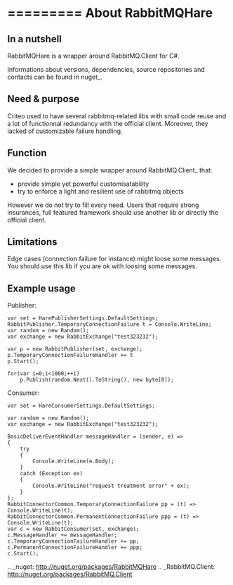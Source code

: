 =========
About RabbitMQHare
=========

In a nutshell
-------------

RabbitMQHare is a wrapper around RabbitMQ.Client for C#.

Informations about versions, dependencies, source repositories and contacts can 
be found in nuget_.


Need & purpose
--------------

Criteo used to have several rabbitmq-related libs with small code reuse and a lot 
of functionnal redundancy with the official client.
Moreover, they lacked of customizable failure handling.

Function
--------

We decided to provide a simple wrapper around RabbitMQ.Client_ that:
- provide simple yet powerful customisatability
- try to enforce a light and resilient use of rabbitmq objects

However we do not try to fill every need. Users that require strong insurances,
full featured framework should use another lib or directly the official client.


Limitations
-----------

Edge cases (connection failure for instance) might loose some messages.
You should use this lib if you are ok with loosing some messages.


Example usage
-------------

Publisher:

```
var set = HarePublisherSettings.DefaultSettings;
RabbitPublisher.TemporaryConnectionFailure t = Console.WriteLine;
var random = new Random();
var exchange = new RabbitExchange("test323232");

var p = new RabbitPublisher(set, exchange);
p.TemporaryConnectionFailureHandler += t
p.Start();

for(var i=0;i<1000;++i)
    p.Publish(random.Next().ToString(), new byte[0]);
```


Consumer:

```
var set = HareConsumerSettings.DefaultSettings;

var random = new Random();
var exchange = new RabbitExchange("test323232");

BasicDeliverEventHandler messageHandler = (sender, e) =>
{
    try
    {
        Console.WriteLine(e.Body);
    }
    catch (Exception ex)
    {
        Console.WriteLine("request treatment error" + ex);
    }
};
RabbitConnectorCommon.TemporaryConnectionFailure pp = (t) => Console.WriteLine(t);
RabbitConnectorCommon.PermanentConnectionFailure ppp = (t) => Console.WriteLine(t);
var c = new RabbitConsumer(set, exchange);
c.MessageHandler += messageHandler;
c.TemporaryConnectionFailureHandler += pp;
c.PermanentConnectionFailureHandler += ppp;
c.Start();
```


.. _nuget: http://nuget.org/packages/RabbitMQHare
.. _RabbitMQ.Client: http://nuget.org/packages/RabbitMQ.Client
